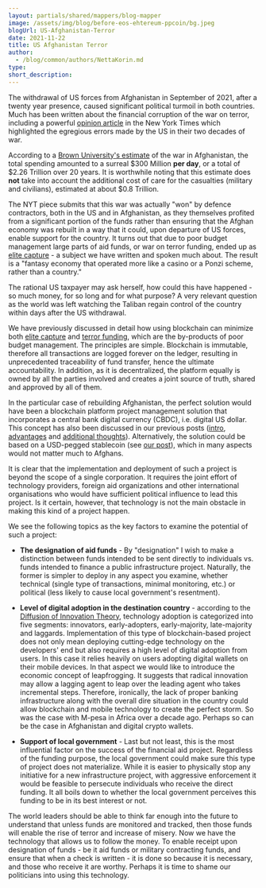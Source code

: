 ```yaml
---
layout: partials/shared/mappers/blog-mapper
image: /assets/img/blog/before-eos-ehtereum-ppcoin/bg.jpeg
blogUrl: US-Afghanistan-Terror
date: 2021-11-22
title: US Afghanistan Terror
author:
  - /blog/common/authors/NettaKorin.md
type:
short_description: 
---
```



The withdrawal of US forces from Afghanistan in September of 2021, after a twenty year presence, caused significant political turmoil in both countries. Much has been written about the financial corruption of the war on terror, including a powerful [opinion article](https://www.nytimes.com/2021/09/13/opinion/afghanistan-war-economy.html) in the New York Times which highlighted the egregious errors made by the US in their two decades of war.

According to a [Brown University's estimate](https://www.forbes.com/sites/hanktucker/2021/08/16/the-war-in-afghanistan-cost-america-300-million-per-day-for-20-years-with-big-bills-yet-to-come/?sh=4d5f3fd17f8d) of the war in Afghanistan, the total spending amounted to a surreal $300 Million **per day**, or a total of $2.26 Trillion over 20 years. It is worthwhile noting that this estimate does **not** take into account the additional cost of care for the casualties (military and civilians), estimated at about $0.8 Trillion.

The NYT piece submits that this war was actually "won" by defence contractors, both in the US and in Afghanistan, as they themselves profited from a significant portion of the funds rather than ensuring that the Afghan economy was rebuilt in a way that it could, upon departure of US forces, enable support for the country. It turns out that due to poor budget management large parts of aid funds, or war on terror funding, ended up as [elite capture](https://www.orbs.com/what-elite-capture-means-and-why-it-should-enrage-you/) - a subject we have written and spoken much about. The result is a "fantasy economy that operated more like a casino or a Ponzi scheme, rather than a country."

The rational US taxpayer may ask herself, how could this have happened - so much money, for so long and for what purpose? A very relevant question as the world was left watching the Taliban regain control of the country within days after the US withdrawal.

We have previously discussed in detail how using blockchain can minimize both [elite capture](https://www.orbs.com/what-elite-capture-means-and-why-it-should-enrage-you/) and [terror funding](https://www.orbs.com/tracking-gaza-terror-funding/), which are the by-products of poor budget management. The principles are simple. Blockchain is immutable, therefore all transactions are logged forever on the ledger, resulting in unprecedented traceability of fund transfer, hence the ultimate accountability. In addition, as it is decentralized, the platform equally is owned by all the parties involved and creates a joint source of truth, shared and approved by all of them.

In the particular case of rebuilding Afghanistan, the perfect solution would have been a blockchain platform project management solution that incorporates a central bank digital currency (CBDC), i.e. digital US dollar. This concept has also been discussed in our previous posts ([intro](https://www.orbs.com/Intro-to-CBDC/), [advantages](https://www.orbs.com/A-Closer-Look-At-CBDCs/) and [additional thoughts](https://www.orbs.com/CBDCs-Additional-Thoughts/)). Alternatively, the solution could be based on a USD-pegged stablecoin (see [our post](https://www.orbs.com/does-defi-hold-a-promise-for-the-unbanked/)), which in many aspects would not matter much to Afghans.

It is clear that the implementation and deployment of such a project is beyond the scope of a single corporation. It requires the joint effort of technology providers, foreign aid organizations and other international organisations who would have sufficient political influence to lead this project. Is it certain, however, that technology is not the main obstacle in making this kind of a project happen.

We see the following topics as the key factors to examine the potential of such a project:

-   **The designation of aid funds** - By "designation" I wish to make a distinction between funds intended to be sent directly to individuals vs. funds intended to finance a public infrastructure project. Naturally, the former is simpler to deploy in any aspect you examine, whether technical (single type of transactions, minimal monitoring, etc.) or political (less likely to cause local government's resentment).

-   **Level of digital adoption in the destination country** - according to the [Diffusion of Innovation Theory](https://en.wikipedia.org/wiki/Diffusion_of_innovations), technology adoption is categorized into five segments: innovators, early-adopters, early-majority, late-majority and laggards. Implementation of this type of blockchain-based project does not only mean deploying cutting-edge technology on the developers' end but also requires a high level of digital adoption from users. In this case it relies heavily on users adopting digital wallets on their mobile devices. In that aspect we would like to introduce the economic concept of leapfrogging. It suggests that radical innovation may allow a lagging agent to leap over the leading agent who takes incremental steps. Therefore, ironically, the lack of proper banking infrastructure along with the overall dire situation in the country could allow blockchain and mobile technology to create the perfect storm. So was the case with M-pesa in Africa over a decade ago. Perhaps so can be the case in Afghanistan and digital crypto wallets.

-   **Support of local government** - Last but not least, this is the most influential factor on the success of the financial aid project. Regardless of the funding purpose, the local government could make sure this type of project does not materialize. While it is easier to physically stop any initiative for a new infrastructure project, with aggressive enforcement it would be feasible to persecute individuals who receive the direct funding. It all boils down to whether the local government perceives this funding to be in its best interest or not.

The world leaders should be able to think far enough into the future to understand that unless funds are monitored and tracked, then those funds will enable the rise of terror and increase of misery. Now we have the technology that allows us to follow the money. To enable receipt upon designation of funds - be it aid funds or military contracting funds, and ensure that when a check is written - it is done so because it is necessary, and those who receive it are worthy. Perhaps it is time to shame our politicians into using this technology.

